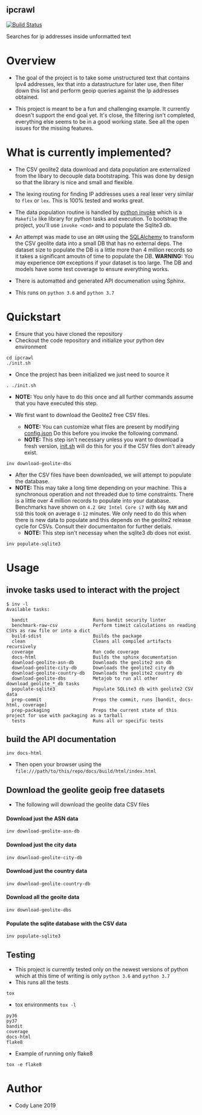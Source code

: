 ipcrawl
---------------

[![Build Status](https://travis-ci.org/codylane/python-ipcrawl.svg?branch=master)](https://travis-ci.org/codylane/python-ipcrawl)

Searches for ip addresses inside unformatted text

# Overview

* The goal of the project is to take some unstructured text that
  contains Ipv4 addresses, lex that into a datastructure for later use,
  then filter down this list and perform geoip queries against the Ip
  addresses obtained.

* This project is meant to be a fun and challenging example. It
  currently doesn't support the end goal yet.  It's close, the filtering
  isn't completed, everything else seems to be in a good working state.
  See all the open issues for the missing features.

# What is currently implemented?

* The CSV geolite2 data download and data population are externalized from the
  libary to decouple data bootstraping. This was done by design so that the
  library is nice and small and flexible.

* The lexing routing for finding IP addresses uses a real lexer very
  similar to ``flex`` or ``lex``.  This is 100% tested and works great.

* The data population routine is handled by [python
  invoke](http://www.pyinvoke.org/) which is a ``Makefile`` like library
  for python tasks and execution.  To bootstrap the project, you'll use
  ``invoke <cmd>`` and to populate the Sqlite3 db.

* An attempt was made to use an ``ORM`` using the
  [SQLAlchemy](https://docs.sqlalchemy.org/en/13/) to transform the CSV
  geolite data into a small DB that has no external deps.  The dataset
  size to populate the DB is a little more than 4 million records so it
  takes a significant amoutn of time to populate the DB.
  **WARNING:** You may experience ``OOM`` exceptions if your dataset is too large.
  The DB and models have some test coverage to ensure everything works.

* There is automatted and generated API documenation using Sphinx.

* This runs on `python 3.6` and `python 3.7`

# Quickstart

* Ensure that you have cloned the repository
* Checkout the code repository and initialize your python dev environment

```
cd ipcrawl
./init.sh
```

* Once the project has been initialized we just need to source it

```
. ./init.sh
```

* **NOTE:** You only have to do this once and all further commands
  assume that you have executed this step.

* We first want to download the Geolite2 free CSV files.
  * **NOTE:** You can customize what files are present by modifying [config.json](config.json)
              Do this before you invoke the following command.
  * **NOTE:** This step isn't necessary unless you want to download a
    fresh version, [init.sh](init.sh) will do this for you if the CSV
    files don't already exist.

```
inv download-geolite-dbs
```

* After the CSV files have been downloaded, we will attempt to populate
  the database.
* **NOTE:** This may take a long time depending on your machine. This a
  synchronous operation and not threaded due to time constraints. There
  is a little over 4 million records to populate into your database.
  Benchmarks have shown on `4.2 GHz Intel Core i7` with `64g RAM` and
  `SSD` this took on average `8-12` minutes. We only need to do this
  when there is new data to populate and this depends on the geolite2
  release cycle for CSVs.  Consult their documentaiton for further
  detials.
  * **NOTE:** This step isn't necessay when the sqlite3 db does not
    exist.

```
inv populate-sqlite3
```

# Usage

## invoke tasks used to interact with the project

```
$ inv -l
Available tasks:

  bandit                        Runs bandit security linter
  benchmark-raw-csv             Perform timeit calculations on reading CSVs as raw file or into a dict
  build-sdist                   Builds the package
  clean                         Cleans all compiled artifacts recursively
  coverage                      Run code coverage
  docs-html                     Builds the sphinx documentation
  download-geolite-asn-db       Downloads the geolite2 asn db
  download-geolite-city-db      Downloads the geolite2 city db
  download-geolite-country-db   Downloads the geolite2 country db
  download-geolite-dbs          Metajob to run all other download_geolite_*_db tasks
  populate-sqlite3              Populate SQLite3 db with geolite2 CSV data
  prep-commit                   Preps the commit, runs [bandit, docs-html, coverage]
  prep-packaging                Preps the current state of this project for use with packaging as a tarball
  tests                         Runs all or specific tests
```

## build the API documentation

```
inv docs-html
```

* Then open your browser using the `file:///path/to/this/repo/docs/build/html/index.html`


## Download the geolite geoip free datasets

* The following will download the geolite data CSV files

#### Download just the ASN data

```
inv download-geolite-asn-db
```

#### Download just the city data

```
inv download-geolite-city-db
```

#### Download just the country data

```
inv download-geolite-country-db
```

#### Download all the geoite data

```
inv download-geolite-dbs
```

#### Populate the sqlite database with the CSV data

```
inv populate-sqlite3
```

## Testing

* This project is currently tested only on the newest versions of python
  which at this time of writing is only `python 3.6` and `python 3.7`
* This runs all the tests

```
tox
```

* tox environments `tox -l`

```
py36
py37
bandit
coverage
docs-html
flake8
```

* Example of running only flake8

```
tox -e flake8
```

# Author

* Cody Lane 2019

